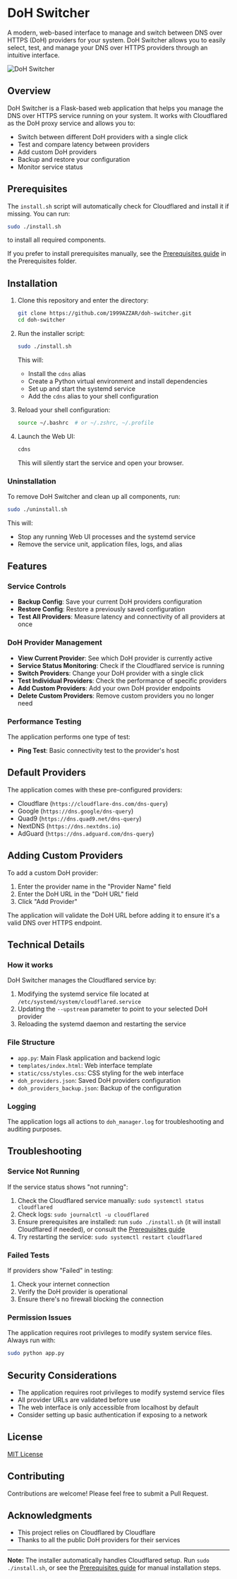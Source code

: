 # DoH Switcher

A modern, web-based interface to manage and switch between DNS over HTTPS (DoH) providers for your system. DoH Switcher allows you to easily select, test, and manage your DNS over HTTPS providers through an intuitive interface.

![DoH Switcher](screenshot.png)

## Overview

DoH Switcher is a Flask-based web application that helps you manage the DNS over HTTPS service running on your system. It works with Cloudflared as the DoH proxy service and allows you to:

- Switch between different DoH providers with a single click
- Test and compare latency between providers
- Add custom DoH providers
- Backup and restore your configuration
- Monitor service status

## Prerequisites

The `install.sh` script will automatically check for Cloudflared and install it if missing. You can run:

```bash
sudo ./install.sh
```

to install all required components.

If you prefer to install prerequisites manually, see the [Prerequisites guide](Prerequisites/README.md) in the Prerequisites folder.

## Installation

1. Clone this repository and enter the directory:
   ```bash
   git clone https://github.com/1999AZZAR/doh-switcher.git
   cd doh-switcher
   ```

2. Run the installer script:
   ```bash
   sudo ./install.sh
   ```
   This will:
   - Install the `cdns` alias
   - Create a Python virtual environment and install dependencies
   - Set up and start the systemd service
   - Add the `cdns` alias to your shell configuration

3. Reload your shell configuration:
   ```bash
   source ~/.bashrc  # or ~/.zshrc, ~/.profile
   ```

4. Launch the Web UI:
   ```bash
   cdns
   ```
   This will silently start the service and open your browser.

### Uninstallation

To remove DoH Switcher and clean up all components, run:
```bash
sudo ./uninstall.sh
```
This will:
  - Stop any running Web UI processes and the systemd service
  - Remove the service unit, application files, logs, and alias

## Features

### Service Controls

- **Backup Config**: Save your current DoH providers configuration
- **Restore Config**: Restore a previously saved configuration
- **Test All Providers**: Measure latency and connectivity of all providers at once

### DoH Provider Management

- **View Current Provider**: See which DoH provider is currently active
- **Service Status Monitoring**: Check if the Cloudflared service is running
- **Switch Providers**: Change your DoH provider with a single click
- **Test Individual Providers**: Check the performance of specific providers
- **Add Custom Providers**: Add your own DoH provider endpoints
- **Delete Custom Providers**: Remove custom providers you no longer need

### Performance Testing

The application performs one type of test:

- **Ping Test**: Basic connectivity test to the provider's host

## Default Providers

The application comes with these pre-configured providers:

- Cloudflare (`https://cloudflare-dns.com/dns-query`)
- Google (`https://dns.google/dns-query`)
- Quad9 (`https://dns.quad9.net/dns-query`)
- NextDNS (`https://dns.nextdns.io`)
- AdGuard (`https://dns.adguard.com/dns-query`)

## Adding Custom Providers

To add a custom DoH provider:

1. Enter the provider name in the "Provider Name" field
2. Enter the DoH URL in the "DoH URL" field
3. Click "Add Provider"

The application will validate the DoH URL before adding it to ensure it's a valid DNS over HTTPS endpoint.

## Technical Details

### How it works

DoH Switcher manages the Cloudflared service by:

1. Modifying the systemd service file located at `/etc/systemd/system/cloudflared.service`
2. Updating the `--upstream` parameter to point to your selected DoH provider
3. Reloading the systemd daemon and restarting the service

### File Structure

- `app.py`: Main Flask application and backend logic
- `templates/index.html`: Web interface template
- `static/css/styles.css`: CSS styling for the web interface
- `doh_providers.json`: Saved DoH providers configuration
- `doh_providers_backup.json`: Backup of the configuration

### Logging

The application logs all actions to `doh_manager.log` for troubleshooting and auditing purposes.

## Troubleshooting

### Service Not Running

If the service status shows "not running":

1. Check the Cloudflared service manually: `sudo systemctl status cloudflared`
2. Check logs: `sudo journalctl -u cloudflared`
3. Ensure prerequisites are installed: run `sudo ./install.sh` (it will install Cloudflared if needed), or consult the [Prerequisites guide](Prerequisites/README.md)
4. Try restarting the service: `sudo systemctl restart cloudflared`

### Failed Tests

If providers show "Failed" in testing:

1. Check your internet connection
2. Verify the DoH provider is operational
3. Ensure there's no firewall blocking the connection

### Permission Issues

The application requires root privileges to modify system service files. Always run with:

```bash
sudo python app.py
```

## Security Considerations

- The application requires root privileges to modify systemd service files
- All provider URLs are validated before use
- The web interface is only accessible from localhost by default
- Consider setting up basic authentication if exposing to a network

## License

[MIT License](LICENSE)

## Contributing

Contributions are welcome! Please feel free to submit a Pull Request.

## Acknowledgments

- This project relies on Cloudflared by Cloudflare
- Thanks to all the public DoH providers for their services

---

**Note:** The installer automatically handles Cloudflared setup. Run `sudo ./install.sh`, or see the [Prerequisites guide](Prerequisites/README.md) for manual installation steps.
